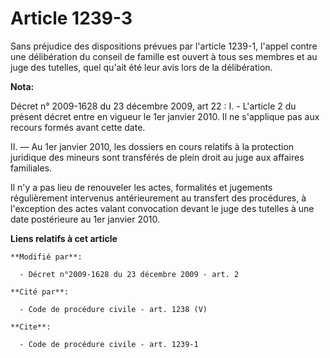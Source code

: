 # Article 1239-3

Sans préjudice des dispositions prévues par l'article 1239-1, l'appel contre une délibération du conseil de famille est
ouvert à tous ses membres et au juge des tutelles, quel qu'ait été leur avis lors de la délibération.

**Nota:**

Décret n° 2009-1628 du 23 décembre 2009, art 22 : I. - L'article 2 du présent décret entre en vigueur le 1er janvier 2010. Il
ne s'applique pas aux recours formés avant cette date.

II. ― Au 1er janvier 2010, les dossiers en cours relatifs à la protection juridique des mineurs sont transférés de plein
droit au juge aux affaires familiales.

Il n'y a pas lieu de renouveler les actes, formalités et jugements régulièrement intervenus antérieurement au transfert des
procédures, à l'exception des actes valant convocation devant le juge des tutelles à une date postérieure au 1er janvier
2010.

**Liens relatifs à cet article**

	**Modifié par**:

	  - Décret n°2009-1628 du 23 décembre 2009 - art. 2

	**Cité par**:

	  - Code de procédure civile - art. 1238 (V)

	**Cite**:

	  - Code de procédure civile - art. 1239-1
